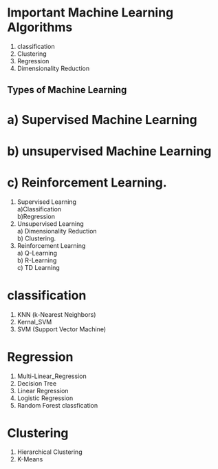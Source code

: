 # Important Machine Learning Algorithms
1) classification
2) Clustering 
3) Regression
4) Dimensionality Reduction

## Types of Machine Learning

# a) Supervised Machine Learning<br>
# b) unsupervised Machine Learning<br>
# c) Reinforcement Learning.<br>



1) Supervised Learning<br>
    a)Classification<br>
    b)Regression<br>
2) Unsupervised Learning<br>
    a) Dimensionality Reduction<br>
    b) Clustering.<br>
3) Reinforcement Learning<br>
    a) Q-Learning<br>
    b) R-Learning<br>
    c) TD Learning<br>
    
# classification

1) KNN (k-Nearest Neighbors)
2) Kernal_SVM
3) SVM (Support Vector Machine)

# Regression

1) Multi-Linear_Regression
2) Decision Tree
3) Linear Regression
4) Logistic Regression
5) Random Forest classfication

# Clustering

1) Hierarchical Clustering
2) K-Means





